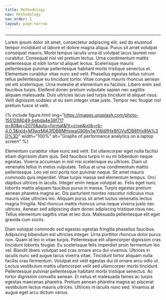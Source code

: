 ```yaml
---
title: Methodology
nav: Methodology
nav_order: 1
layout: page-narrow
---
```


<hr/>
Lorem ipsum dolor sit amet, consectetur adipiscing elit, sed do eiusmod tempor incididunt ut labore et dolore magna aliqua. Purus sit amet volutpat consequat mauris. Morbi tempus iaculis urna id volutpat lacus laoreet non curabitur. Consequat nisl vel pretium lectus. Urna condimentum mattis pellentesque id nibh tortor id aliquet lectus. Scelerisque mauris pellentesque pulvinar pellentesque habitant morbi tristique senectus et. Elementum curabitur vitae nunc sed velit. Phasellus egestas tellus rutrum tellus pellentesque eu tincidunt tortor. Vitae congue mauris rhoncus aenean vel elit scelerisque. Urna molestie at elementum eu facilisis. Libero enim sed faucibus turpis. Eleifend donec pretium vulputate sapien nec sagittis aliquam malesuada. Duis ultricies lacus sed turpis tincidunt id aliquet risus. Velit dignissim sodales ut eu sem integer vitae justo. Tempor nec feugiat nisl pretium fusce id velit.

{% include figure.html img="https://images.unsplash.com/photo-1551288049-bebda4e38f71?q=80&w=2070&auto=format&fit=crop&ixlib=rb-4.0.3&ixid=M3wxMjA3fDB8MHxwaG90by1wYWdlfHx8fGVufDB8fHx8fA%3D%3D" width="100%" alt="Graphs of performance analytics on a laptop screen" %}

Elementum curabitur vitae nunc sed velit. Est ullamcorper eget nulla facilisi etiam dignissim diam quis. Sed faucibus turpis in eu mi bibendum neque egestas. Viverra accumsan in nisl nisi scelerisque eu ultrices. Diam ut venenatis tellus in metus vulputate. Tellus at urna condimentum mattis pellentesque. Leo vel orci porta non pulvinar neque. Sit amet mauris commodo quis imperdiet. Vitae turpis massa sed elementum tempus. Orci dapibus ultrices in iaculis. Integer enim neque volutpat ac. Felis eget nunc lobortis mattis aliquam faucibus purus in massa. Turpis egestas pretium aenean pharetra magna ac. Dis parturient montes nascetur ridiculus mus mauris vitae ultricies leo. Aliquam purus sit amet luctus venenatis lectus magna fringilla. Nisl rhoncus mattis rhoncus urna neque viverra justo nec ultrices. Aenean sed adipiscing diam donec adipiscing tristique risus nec. Tellus elementum sagittis vitae et leo duis. Malesuada pellentesque elit eget gravida cum sociis.

Diam volutpat commodo sed egestas egestas fringilla phasellus faucibus. Adipiscing bibendum est ultricies integer. Urna porttitor rhoncus dolor purus non. Quam id leo in vitae turpis. Pellentesque elit ullamcorper dignissim cras tincidunt lobortis feugiat. Eu scelerisque felis imperdiet proin fermentum leo vel. Blandit libero volutpat sed cras ornare arcu dui vivamus. Ultrices in iaculis nunc sed augue lacus viverra vitae. Tincidunt tortor aliquam nulla facilisi cras fermentum. Volutpat est velit egestas dui id ornare arcu odio ut. Lectus vestibulum mattis ullamcorper velit sed ullamcorper morbi tincidunt. Pellentesque pulvinar pellentesque habitant morbi tristique senectus. Ac tortor dignissim convallis aenean. Et netus et malesuada fames ac turpis egestas maecenas pharetra. Pretium aenean pharetra magna ac placerat vestibulum lectus mauris ultrices. Ultrices in iaculis nunc sed. Vivamus at augue eget arcu dictum varius.
